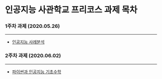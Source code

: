 # 인공지능 사관학교 프리코스 과제 목차

### 1주차 과제 (2020.05.26)
----------------------------------
 * [인공지능 사례분석](https://github.com/2damny/lee-damin.github.io/blob/master/1%EC%A3%BC%EC%B0%A8%EA%B3%BC%EC%A0%9C.ipynb)
 
 
 ### 2주차 과제 (2020.06.02)
 --------
* [파이썬과 인공지능 기초수학](https://github.com/2damny/lee-damin.github.io/blob/master/2%EC%A3%BC%EC%B0%A8%EA%B3%BC%EC%A0%9C.ipynb)
